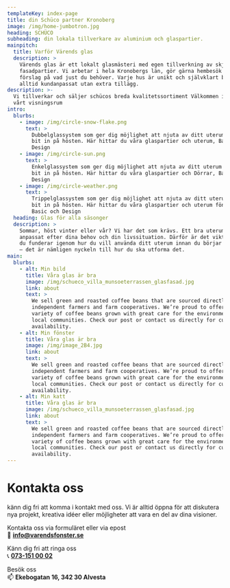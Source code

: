 ```yaml
---
templateKey: index-page
title: din Schüco partner Kronoberg
image: /img/home-jumbotron.jpg
heading: SCHÜCO
subheading: din lokala tillverkare av aluminium och glaspartier.
mainpitch:
  title: Varför Värends glas
  description: >
    Värends glas är ett lokalt glasmästeri med egen tillverkning av skjut- och
    fasadpartier. Vi arbetar i hela Kronobergs län, gör gärna hembesök och ger
    förslag på vad just du behöver. Varje hus är unikt och självklart bygger vi
    alltid kundanpassat utan extra tillägg. 
description: >-
  Vi tillverkar och säljer schücos breda kvalitetssortiment Välkommen in I vårt
  vårt visningsrum
intro:
  blurbs:
    - image: /img/circle-snow-flake.png
      text: >
        Dubbelglassystem som ger dig möjlighet att njuta av ditt uterum en lång
        bit in på hösten. Här hittar du våra glaspartier och uterum, Basic och
        Design
    - image: /img/circle-sun.png
      text: >
        Enkelglassystem som ger dig möjlighet att njuta av ditt uterum en lång
        bit in på hösten. Här hittar du våra glaspartier och Dörrar, Basic och
        Design
    - image: /img/circle-weather.png
      text: >
        Trippelglassystem som ger dig möjlighet att njuta av ditt uterum en lång
        bit in på hösten. Här hittar du våra glaspartier och uterum fönster,
        Basic och Design
  heading: Glas för alla säsonger
  description: >
    Sommar, höst vinter eller vår? Vi har det som krävs. Ett bra uterum ska vara
    anpassat efter dina behov och din livssituation. Därför är det viktigt att
    du funderar igenom hur du vill använda ditt uterum innan du börjar bygga det
    – det är nämligen nyckeln till hur du ska utforma det.
main:
  blurbs:
    - alt: Min bild
      title: Våra glas är bra
      image: /img/schueco_villa_munsoeterrassen_glasfasad.jpg
      link: about
      text: >
        We sell green and roasted coffee beans that are sourced directly from
        independent farmers and farm cooperatives. We’re proud to offer a
        variety of coffee beans grown with great care for the environment and
        local communities. Check our post or contact us directly for current
        availability.
    - alt: Min fönster
      title: Våra glas är bra
      image: /img/image_2B4.jpg
      link: about
      text: >
        We sell green and roasted coffee beans that are sourced directly from
        independent farmers and farm cooperatives. We’re proud to offer a
        variety of coffee beans grown with great care for the environment and
        local communities. Check our post or contact us directly for current
        availability.
    - alt: Min katt
      title: Våra glas är bra
      image: /img/schueco_villa_munsoeterrassen_glasfasad.jpg
      link: about
      text: >
        We sell green and roasted coffee beans that are sourced directly from
        independent farmers and farm cooperatives. We’re proud to offer a
        variety of coffee beans grown with great care for the environment and
        local communities. Check our post or contact us directly for current
        availability.
---
```

# Kontakta oss

känn dig fri att komma i kontakt med oss. Vi är alltid öppna för att diskutera nya projekt, kreativa idéer eller möjligheter att vara en del av dina visioner.

Kontakta oss via formuläret eller via epost   
📧 **<a href="mailto:info@varendsfonster.se">info@varendsfonster.se</a>**

Känn dig fri att ringa oss   
📞 **<a href="tel:+4673-151 00 02">073-151 00 02</a>**

Besök oss  
📫 **Ekebogatan 16, 342 30 Alvesta**
